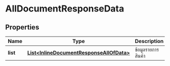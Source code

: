 

# AllDocumentResponseData

## Properties

Name | Type | Description | Notes
------------ | ------------- | ------------- | -------------
**list** | [**List&lt;InlineDocumentResponseAllOfData&gt;**](InlineDocumentResponseAllOfData.md) | ข้อมูลรายการสินค้า |  [optional]




